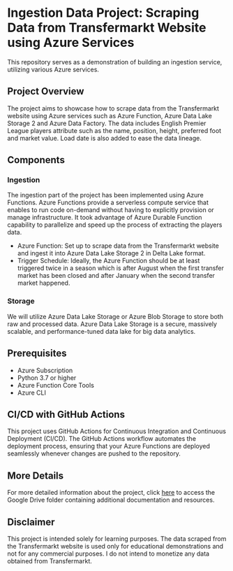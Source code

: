 # Ingestion Data Project: Scraping Data from Transfermarkt Website using Azure Services

This repository serves as a demonstration of building an ingestion service, utilizing various Azure services.

## Project Overview

The project aims to showcase how to scrape data from the Transfermarkt website using Azure services such as Azure Function, Azure Data Lake Storage 2 and Azure Data Factory. The data includes English Premier League players attribute such as the name, position, height, preferred foot and market value. Load date is also added to ease the data lineage.

## Components
### Ingestion

The ingestion part of the project has been implemented using Azure Functions. Azure Functions provide a serverless compute service that enables to run code on-demand without having to explicitly provision or manage infrastructure. It took advantage of Azure Durable Function capability to parallelize and speed up the process of extracting the players data.

* Azure Function: Set up to scrape data from the Transfermarkt website and ingest it into Azure Data Lake Storage 2 in Delta Lake format.
* Trigger Schedule: Ideally, the Azure Function should be at least triggered twice in a season which is after August when the first transfer market has been closed and after January when the second transfer market happened.

### Storage

We will utilize Azure Data Lake Storage or Azure Blob Storage to store both raw and processed data. Azure Data Lake Storage is a secure, massively scalable, and performance-tuned data lake for big data analytics.

## Prerequisites
* Azure Subscription
* Python 3.7 or higher
* Azure Function Core Tools
* Azure CLI

## CI/CD with GitHub Actions
This project uses GitHub Actions for Continuous Integration and Continuous Deployment (CI/CD). The GitHub Actions workflow automates the deployment process, ensuring that your Azure Functions are deployed seamlessly whenever changes are pushed to the repository.

## More Details
For more detailed information about the project, click [here](https://drive.google.com/drive/folders/1-D6GLuVdnOfryZJelAkKfmSro_mnVYX_) to access the Google Drive folder containing additional documentation and resources.

## Disclaimer

This project is intended solely for learning purposes. The data scraped from the Transfermarkt website is used only for educational demonstrations and not for any commercial purposes. I do not intend to monetize any data obtained from Transfermarkt.